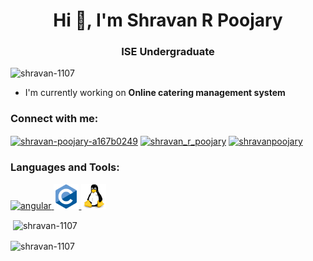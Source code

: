 <h1 align="center">Hi 👋, I'm Shravan R Poojary</h1>
<h3 align="center">ISE Undergraduate</h3>

<p align="left"> <img src="https://komarev.com/ghpvc/?username=shravan-1107&label=Profile%20views&color=0e75b6&style=flat" alt="shravan-1107" /> </p>

- I'm currently working on **Online catering management system**

<h3 align="left">Connect with me:</h3>
<p align="left">
<a href="https://linkedin.com/in/shravan-poojary-a167b0249" target="blank"><img align="center" src="https://raw.githubusercontent.com/rahuldkjain/github-profile-readme-generator/master/src/images/icons/Social/linked-in-alt.svg" alt="shravan-poojary-a167b0249" height="30" width="40" /></a>
<a href="https://instagram.com/shravan_r_poojary" target="blank"><img align="center" src="https://raw.githubusercontent.com/rahuldkjain/github-profile-readme-generator/master/src/images/icons/Social/instagram.svg" alt="shravan_r_poojary" height="30" width="40" /></a>
<a href="https://www.codechef.com/users/shravanpoojary" target="blank"><img align="center" src="https://cdn.jsdelivr.net/npm/simple-icons@3.1.0/icons/codechef.svg" alt="shravanpoojary" height="30" width="40" /></a>
</p>

<h3 align="left">Languages and Tools:</h3>
<p align="left"> <a href="https://angular.io" target="_blank" rel="noreferrer"> <img src="https://angular.io/assets/images/logos/angular/angular.svg" alt="angular" width="40" height="40"/> </a> <a href="https://www.cprogramming.com/" target="_blank" rel="noreferrer"> <img src="https://raw.githubusercontent.com/devicons/devicon/master/icons/c/c-original.svg" alt="c" width="40" height="40"/> </a> <a href="https://www.linux.org/" target="_blank" rel="noreferrer"> <img src="https://raw.githubusercontent.com/devicons/devicon/master/icons/linux/linux-original.svg" alt="linux" width="40" height="40"/> </a> </p>

<p>&nbsp;<img align="center" src="https://github-readme-stats.vercel.app/api?username=shravan-1107&show_icons=true&locale=en" alt="shravan-1107" /></p>

<p><img align="center" src="https://github-readme-streak-stats.herokuapp.com/?user=shravan-1107&" alt="shravan-1107" /></p>
